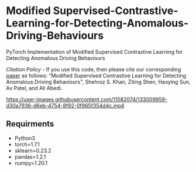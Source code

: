 # Modified Supervised-Contrastive-Learning-for-Detecting-Anomalous-Driving-Behaviours

PyTorch Implementation of Modified Supervised Contrastive Learning for Detecting Anomalous Driving Behaviours

*Citation Policy* - If you use this code, then please cite our corresponding [paper](https://arxiv.org/) as follows: "Modified Supervised Contrastive Learning for Detecting Anomalous Driving Behaviours", Shehroz S. Khan, Ziting Shen, Haoying Sun, Ax Patel, and Ali Abedi.


https://user-images.githubusercontent.com/11582074/133009959-d30a7936-d6eb-4754-8f92-0f965f354d4c.mp4


## Requirments
* Python3
* torch=1.7.1
* sklearn=0.23.2
* pandas=1.2.1
* numpy=1.20.1

